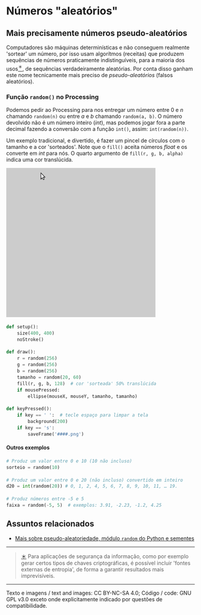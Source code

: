 # Números "aleatórios"

## Mais precisamente números pseudo-aleatórios

Computadores são máquinas determinísticas e não conseguem realmente 'sortear' um número, por isso usam algorítmos (receitas) que produzem sequências de números praticamente indistinguíveis, para a maioria dos usos[<sup>＊</sup>](#footnote1), de sequências verdadeiramente aleatórias. Por conta disso ganham este nome tecnicamente mais preciso de *pseudo-aleatórios* (falsos aleatórios). 

### Função `random()` no Processing

Podemos pedir ao Processing para nos entregar um número entre 0 e *n*  chamando `random(n)` ou entre *a* e *b* chamando `random(a, b)`. O número devolvido não é um número inteiro (*int*), mas podemos jogar fora a parte decimal fazendo a conversão com a função `int()`,  assim: `int(random(n))`.

Um exemplo tradicional, e divertido, é fazer um pincel de círculos com o tamanho e a cor 'sorteados'. Note que o `fill()` aceita números *float*  e os converte em *int* para nós. O quarto argumento de `fill(r, g, b, alpha)` indica uma cor translúcida.

![pincel com random](assets/pincel_aleatorio.gif)

```python
def setup():
    size(400, 400)
    noStroke()

def draw():
    r = random(256)
    g = random(256)
    b = random(256)
    tamanho = random(20, 60)
    fill(r, g, b, 128)  # cor 'sorteada' 50% translúcida
    if mousePressed:
        ellipse(mouseX, mouseY, tamanho, tamanho)
        
def keyPressed():
    if key == ' ':  # tecle espaço para limpar a tela
        background(200)
    if key == 's':
        saveFrame('####.png')
```

#### Outros exemplos
```python
# Produz um valor entre 0 e 10 (10 não incluso)
sorteio = random(10) 

# Produz um valor entre 0 e 20 (não incluso) convertido em inteiro 
d20 = int(random(20)) # 0, 1, 2, 4, 5, 6, 7, 8, 9, 10, 11, … 19.

# Produz números entre -5 e 5 
faixa = random(-5, 5)  # exemplos: 3.91, -2.23, -1.2, 4.25 
```

## Assuntos relacionados

- [Mais sobre pseudo-aleatoriedade, módulo `random` do Python e sementes](aleatoriedade_2.md)

---

> <a name="footnote1" href="#mais-precisamente-números-pseudo-aleatórios">＊</a> Para aplicações de segurança da informação, como por exemplo gerar certos tipos de chaves criptográficas, é possível incluir 'fontes externas de entropia', de forma a garantir resultados mais imprevisíveis.

---

Texto e imagens / text and images: CC BY-NC-SA 4.0; Código / code: GNU GPL v3.0 exceto onde explicitamente indicado por questões de compatibilidade.
